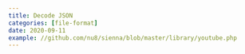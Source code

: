 ```yaml
---
title: Decode JSON
categories: [file-format]
date: 2020-09-11
example: //github.com/nu8/sienna/blob/master/library/youtube.php
---
```

